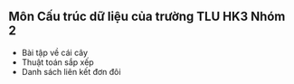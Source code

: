 ## Môn Cấu trúc dữ liệu của trường TLU HK3 Nhóm 2 
+ Bài tập về cái cây
+ Thuật toán sắp xếp
+ Danh sách liên kết đơn đôi 

